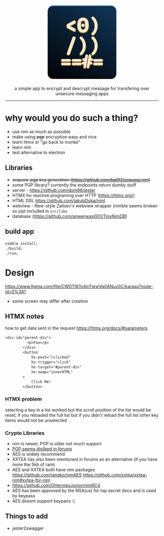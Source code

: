 <p align="center"><img width="250px" src="/bin/icon-dark.png" />
</p>
<p align="center">a simple app to encrypt and descrypt message for transfering over unsecure messaging apps</p>
<hr>

# why would you do such a thing?
- use nim as much as possible
- make using ~~pgp~~ encryption easy and nice
- learn htmx or "go back to monke"
- learn nim
- test alternative to electron 


## Libraries
- ~~sequoia-pgp key generation (https://github.com/ba0f3/sequoia.nim)~~
- some PGP library? currently the endpoints return dumby stuff
- server - https://github.com/dom96/jester
- HTMX for reactive programing over HTTP (https://htmx.org/)
- HTML DSL https://github.com/jakubDoka/niml
- webview -  New-style Zaitsev's webview wrapper (nimble seems broken so just included in `src/libs`
- database (https://github.com/ameerwasi001/TinyNimDB)

## build app
```
nimble install;
./build;
./run;
```

# Design

https://www.figma.com/file/CWDTl87o4mTwwVq0ANuy0C/karasu?node-id=0%3A1

- some screen may differ after creation

## HTMX notes

how to get data sent in the request
https://htmx.org/docs/#parameters

```
<div id="parent-div">
          <p>Foo</p>
        </div>
        <button 
            hx-post="/clicked"
            hx-trigger="click"
            hx-target="#parent-div"
            hx-swap="innerHTML"
        >
            Click Me!
        </button>
```        
### HTMX problem
selecting a key in a list worked but the scroll position of the list would be reset, if you reloaded the full list but if you didn't reload the full list other key items would not be unselected


### Crypto Libraries
- nim is newer, PGP is older not much support
- [PGP seems disliked in forums](https://www.engadget.com/2013-08-12-pgp-inventor-doesnt-use-pgp-because-it-doesnt-run-well-on-a-m.html?guccounter=1&guce_referrer=aHR0cHM6Ly9kdWNrZHVja2dvLmNvbS8&guce_referrer_sig=AQAAABNaq2vaDQnfHqhzVYdMHrEP3jBz22QUFxIPKZxxRae6SQbjg4yUxLMV71aGyZyfbi9-fP40K5l1eH_WHXE3Ug5IDG-rolAsjHlFT5YQr_M-cU9oKvxUteJJNr10SjWzGDEie0sweylJ822CVyBKWAuswTJjz6kSQZeJhbrcNFyT)
- AES is widely recommend
- XXTEA has also been mentioned in forums as an alternative (if you have more the 5kb of ram)
- AES and XXTEA both have nim packages https://github.com/jangko/nimAES https://github.com/xxtea/xxtea-nim#xxtea-for-nim
- https://github.com/OHermesJunior/nimRC4
- AES has been approved by the NSA(us) for top secret docs and is used by keypass
- AES doesnt support keypairs :(


## Things to add 
- jester2swagger
